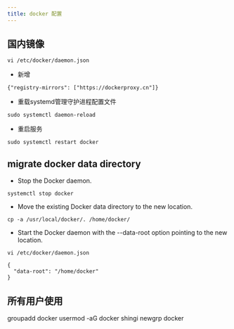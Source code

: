 ```yaml
---
title: docker 配置
---
```



## 国内镜像

```
vi /etc/docker/daemon.json
```
- 新增
```
{"registry-mirrors": ["https://dockerproxy.cn"]}
```
- 重载systemd管理守护进程配置文件

```
sudo systemctl daemon-reload
```

- 重启服务

```
sudo systemctl restart docker
```



## migrate docker data directory

- Stop the Docker daemon.

```
systemctl stop docker
```

- Move the existing Docker data directory to the new location.

```
cp -a /usr/local/docker/. /home/docker/
```

- Start the Docker daemon with the --data-root option pointing to the new location.

```
vi /etc/docker/daemon.json
```
```
{
  "data-root": "/home/docker"
}
```




## 所有用户使用

groupadd docker
usermod -aG docker shingi
newgrp docker

